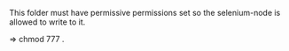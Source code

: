 This folder must have permissive permissions set so the selenium-node is allowed to write to it.

=> chmod 777 .